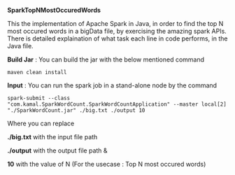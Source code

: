 **SparkTopNMostOccuredWords**

This the implementation of Apache Spark in Java, in order to find the top N most occured words in a bigData file, by 
exercising the amazing spark APIs. There is detailed explaination of what task each line in code performs, in the Java file.  

**Build Jar** : You can build the jar with the below mentioned command
    
    maven clean install
**Input** : You can run the spark job in a stand-alone node by the command 

    spark-submit --class "com.kamal.SparkWordCount.SparkWordCountApplication" --master local[2] "./SparkWordCount.jar" ./big.txt ./output 10

Where you can replace 

**./big.txt** with the input file path

**./output** with the output file path &
                      
**10** with the value of N (For the usecase : Top N most occured words)
